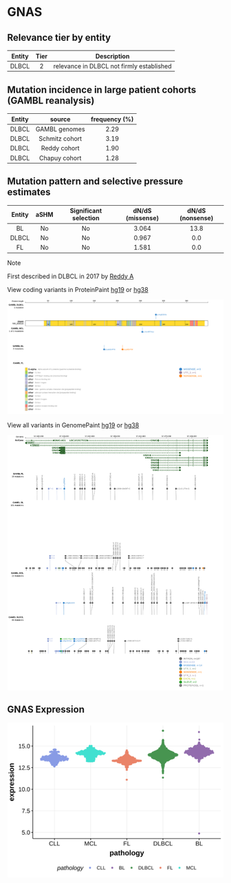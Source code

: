 # GNAS

## Relevance tier by entity

|Entity|Tier|Description                              |
|:------:|:----:|-----------------------------------------|
|DLBCL |2   |relevance in DLBCL not firmly established|

## Mutation incidence in large patient cohorts (GAMBL reanalysis)

|Entity|source        |frequency (%)|
|:------:|:--------------:|:-------------:|
|DLBCL |GAMBL genomes |2.29         |
|DLBCL |Schmitz cohort|3.19         |
|DLBCL |Reddy cohort  |1.90         |
|DLBCL |Chapuy cohort |1.28         |

## Mutation pattern and selective pressure estimates

|Entity|aSHM|Significant selection|dN/dS (missense)|dN/dS (nonsense)|
|:------:|:----:|:---------------------:|:----------------:|:----------------:|
|BL    |No  |No                   |3.064           |13.8            |
|DLBCL |No  |No                   |0.967           | 0.0            |
|FL    |No  |No                   |1.581           | 0.0            |


> [!NOTE]
> First described in DLBCL in 2017 by [Reddy A](https://pubmed.ncbi.nlm.nih.gov/28985567)


View coding variants in ProteinPaint [hg19](https://morinlab.github.io/LLMPP/GAMBL/GNAS_protein.html)  or [hg38](https://morinlab.github.io/LLMPP/GAMBL/GNAS_protein_hg38.html)

![image](images/proteinpaint/GNAS_NM_000516.svg)

View all variants in GenomePaint [hg19](https://morinlab.github.io/LLMPP/GAMBL/GNAS.html)  or [hg38](https://morinlab.github.io/LLMPP/GAMBL/GNAS_hg38.html)

![image](images/proteinpaint/GNAS.svg)
## GNAS Expression
![image](images/gene_expression/GNAS_by_pathology.svg)
<!-- ORIGIN: reddyGeneticFunctionalDrivers2017 -->

